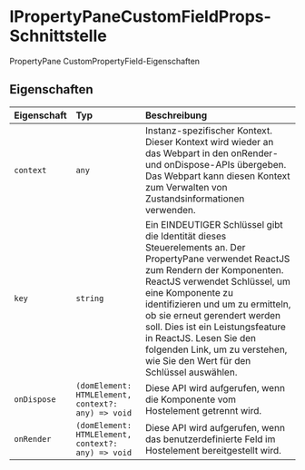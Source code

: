# <a name="ipropertypanecustomfieldprops-interface"></a>IPropertyPaneCustomFieldProps-Schnittstelle







PropertyPane CustomPropertyField-Eigenschaften




## <a name="properties"></a>Eigenschaften

| Eigenschaft     | Typ   | Beschreibung|
|:-------------|:-------|:-----------|
|`context`      | `any` | Instanz-spezifischer Kontext. Dieser Kontext wird wieder an das Webpart in den onRender- und onDispose-APIs übergeben. Das Webpart kann diesen Kontext zum Verwalten von Zustandsinformationen verwenden. |
|`key`      | `string` | Ein EINDEUTIGER Schlüssel gibt die Identität dieses Steuerelements an. Der PropertyPane verwendet ReactJS zum Rendern der Komponenten. ReactJS verwendet Schlüssel, um eine Komponente zu identifizieren und um zu ermitteln, ob sie erneut gerendert werden soll. Dies ist ein Leistungsfeature in ReactJS. Lesen Sie den folgenden Link, um zu verstehen, wie Sie den Wert für den Schlüssel auswählen. |
|`onDispose`      | `(domElement: HTMLElement, context?: any) => void` | Diese API wird aufgerufen, wenn die Komponente vom Hostelement getrennt wird. |
|`onRender`      | `(domElement: HTMLElement, context?: any) => void` | Diese API wird aufgerufen, wenn das benutzerdefinierte Feld im Hostelement bereitgestellt wird. |







